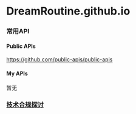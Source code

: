# DreamRoutine.github.io

### 常用API
#### Public APIs  

https://github.com/public-apis/public-apis  

#### My APIs
暂无

### [技术合规探讨](https://github.com/DreamRoutine/DreamRoutine.github.io/blob/main/AI'sLegalTopic.html)
